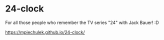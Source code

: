 # 24-clock

For all those people who remember the TV series "24" with Jack Bauer! :D

https://mpiechulek.github.io/24-clock/
